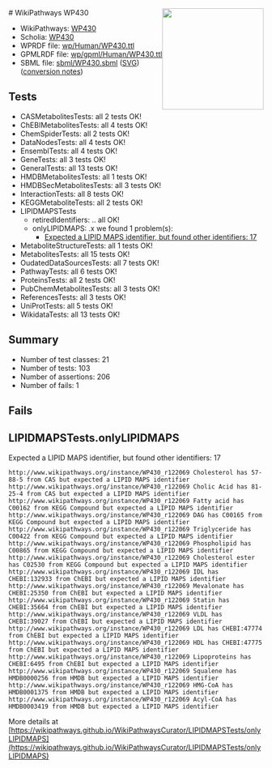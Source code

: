 <img style="float: right; width: 200px" src="../logo.png" />
# WikiPathways WP430

* WikiPathways: [WP430](https://identifiers.org/wikipathways:WP430)
* Scholia: [WP430](https://scholia.toolforge.org/wikipathways/WP430)
* WPRDF file: [wp/Human/WP430.ttl](../wp/Human/WP430.ttl)
* GPMLRDF file: [wp/gpml/Human/WP430.ttl](../wp/gpml/Human/WP430.ttl)
* SBML file: [sbml/WP430.sbml](../sbml/WP430.sbml) ([SVG](../sbml/WP430.svg)) ([conversion notes](../sbml/WP430.txt))

## Tests
* CASMetabolitesTests: all 2 tests OK!
* ChEBIMetabolitesTests: all 4 tests OK!
* ChemSpiderTests: all 2 tests OK!
* DataNodesTests: all 4 tests OK!
* EnsemblTests: all 4 tests OK!
* GeneTests: all 3 tests OK!
* GeneralTests: all 13 tests OK!
* HMDBMetabolitesTests: all 1 tests OK!
* HMDBSecMetabolitesTests: all 3 tests OK!
* InteractionTests: all 8 tests OK!
* KEGGMetaboliteTests: all 2 tests OK!
* LIPIDMAPSTests
    * retiredIdentifiers: .. all OK!
    * onlyLIPIDMAPS: .x we found 1 problem(s):
        * [Expected a LIPID MAPS identifier, but found other identifiers: 17](#d0bfb67f)
* MetaboliteStructureTests: all 1 tests OK!
* MetabolitesTests: all 15 tests OK!
* OudatedDataSourcesTests: all 7 tests OK!
* PathwayTests: all 6 tests OK!
* ProteinsTests: all 2 tests OK!
* PubChemMetabolitesTests: all 3 tests OK!
* ReferencesTests: all 3 tests OK!
* UniProtTests: all 5 tests OK!
* WikidataTests: all 13 tests OK!


## Summary

* Number of test classes: 21
* Number of tests: 103
* Number of assertions: 206
* Number of fails: 1

## Fails

<a name="d0bfb67f" />

## LIPIDMAPSTests.onlyLIPIDMAPS

Expected a LIPID MAPS identifier, but found other identifiers: 17
```
http://www.wikipathways.org/instance/WP430_r122069 Cholesterol has 57-88-5 from CAS but expected a LIPID MAPS identifier
http://www.wikipathways.org/instance/WP430_r122069 Cholic Acid has 81-25-4 from CAS but expected a LIPID MAPS identifier
http://www.wikipathways.org/instance/WP430_r122069 Fatty acid has C00162 from KEGG Compound but expected a LIPID MAPS identifier
http://www.wikipathways.org/instance/WP430_r122069 DAG has C00165 from KEGG Compound but expected a LIPID MAPS identifier
http://www.wikipathways.org/instance/WP430_r122069 Triglyceride has C00422 from KEGG Compound but expected a LIPID MAPS identifier
http://www.wikipathways.org/instance/WP430_r122069 Phospholipid has C00865 from KEGG Compound but expected a LIPID MAPS identifier
http://www.wikipathways.org/instance/WP430_r122069 Cholesterol ester has C02530 from KEGG Compound but expected a LIPID MAPS identifier
http://www.wikipathways.org/instance/WP430_r122069 IDL has CHEBI:132933 from ChEBI but expected a LIPID MAPS identifier
http://www.wikipathways.org/instance/WP430_r122069 Mevalonate has CHEBI:25350 from ChEBI but expected a LIPID MAPS identifier
http://www.wikipathways.org/instance/WP430_r122069 Statin has CHEBI:35664 from ChEBI but expected a LIPID MAPS identifier
http://www.wikipathways.org/instance/WP430_r122069 VLDL has CHEBI:39027 from ChEBI but expected a LIPID MAPS identifier
http://www.wikipathways.org/instance/WP430_r122069 LDL has CHEBI:47774 from ChEBI but expected a LIPID MAPS identifier
http://www.wikipathways.org/instance/WP430_r122069 HDL has CHEBI:47775 from ChEBI but expected a LIPID MAPS identifier
http://www.wikipathways.org/instance/WP430_r122069 Lipoproteins has CHEBI:6495 from ChEBI but expected a LIPID MAPS identifier
http://www.wikipathways.org/instance/WP430_r122069 Squalene has HMDB0000256 from HMDB but expected a LIPID MAPS identifier
http://www.wikipathways.org/instance/WP430_r122069 HMG-CoA has HMDB0001375 from HMDB but expected a LIPID MAPS identifier
http://www.wikipathways.org/instance/WP430_r122069 Acyl-CoA has HMDB0003419 from HMDB but expected a LIPID MAPS identifier
```

More details at [https://wikipathways.github.io/WikiPathwaysCurator/LIPIDMAPSTests/onlyLIPIDMAPS](https://wikipathways.github.io/WikiPathwaysCurator/LIPIDMAPSTests/onlyLIPIDMAPS)

